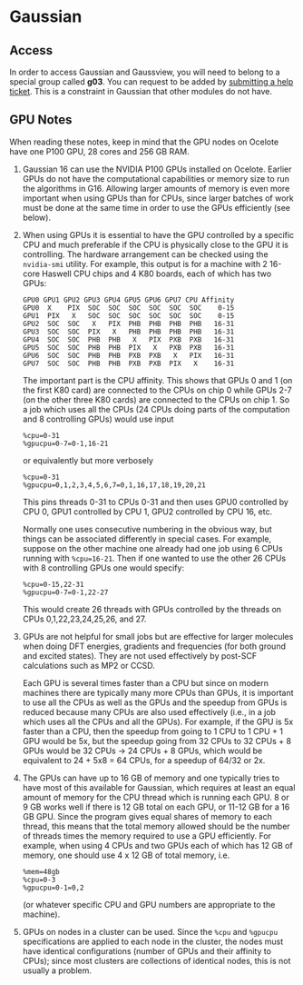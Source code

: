 # Gaussian 

## Access

In order to access Gaussian and Gaussview, you will need to belong to a special group called **g03**.  You can request to be added by [submitting a help ticket](../../../support_and_training/consulting_services/). This is a constraint in Gaussian that other modules do not have.

## GPU Notes

When reading these notes, keep in mind that the GPU nodes on Ocelote have one P100 GPU, 28 cores and 256 GB RAM.

1. Gaussian 16 can use the NVIDIA P100 GPUs installed on Ocelote.  Earlier
GPUs do not have the computational capabilities or memory size to run the algorithms in G16.  Allowing larger amounts of memory is even more important when using GPUs than for CPUs, since larger batches of work
must be done at the same time in order to use the GPUs efficiently (see below).

2. When using GPUs it is essential to have the GPU controlled by a specific CPU and much preferable if the CPU is physically close to the GPU it is controlling. The hardware arrangement can be checked using the `nvidia-smi` utility. For example, this output is for a machine with 2 16-core Haswell CPU chips and 4 K80 boards, each of which has two GPUs:

    ```
    GPU0 GPU1 GPU2 GPU3 GPU4 GPU5 GPU6 GPU7 CPU Affinity 
    GPU0  X    PIX  SOC  SOC  SOC  SOC  SOC  SOC    0-15
    GPU1  PIX   X   SOC  SOC  SOC  SOC  SOC  SOC    0-15
    GPU2  SOC  SOC   X   PIX  PHB  PHB  PHB  PHB   16-31
    GPU3  SOC  SOC  PIX   X   PHB  PHB  PHB  PHB   16-31
    GPU4  SOC  SOC  PHB  PHB   X   PIX  PXB  PXB   16-31
    GPU5  SOC  SOC  PHB  PHB  PIX   X   PXB  PXB   16-31
    GPU6  SOC  SOC  PHB  PHB  PXB  PXB   X   PIX   16-31
    GPU7  SOC  SOC  PHB  PHB  PXB  PXB  PIX   X    16-31
    ```

    The important part is the CPU affinity. This shows that GPUs 0 and 1 (on the first K80 card) are connected to the CPUs on chip 0 while GPUs 2-7 (on the other three K80 cards) are connected to the CPUs on chip 1.  So a job which uses all the CPUs (24 CPUs doing parts of the computation and 8 controlling GPUs) would use input

    ```
    %cpu=0-31
    %gpucpu=0-7=0-1,16-21
    ```

    or equivalently but more verbosely

    ```
    %cpu=0-31
    %gpucpu=0,1,2,3,4,5,6,7=0,1,16,17,18,19,20,21
    ```

    This pins threads 0-31 to CPUs 0-31 and then uses GPU0 controlled by CPU 0, GPU1 controlled by CPU 1, GPU2 controlled by CPU 16, etc.

    Normally one uses consecutive numbering in the obvious way, but things can be associated differently in special cases. For example, suppose on the other machine one already had one job using 6 CPUs running with `%cpu=16-21`.  Then if one wanted to use the other 26 CPUs with 8 controlling GPUs one would specify:

    ```
    %cpu=0-15,22-31
    %gpucpu=0-7=0-1,22-27
    ```

    This would create 26 threads with GPUs controlled by the threads on CPUs 0,1,22,23,24,25,26, and 27.

 3. GPUs are not helpful for small jobs but are effective for larger molecules when doing DFT energies, gradients and frequencies (for both ground and excited states).  They are not used effectively by post-SCF calculations such as MP2 or CCSD.

    Each GPU is several times faster than a CPU but since on modern machines there are typically many more CPUs than GPUs, it is important to use all the CPUs as well as the GPUs and the speedup from GPUs is reduced because many CPUs are also used effectively (i.e., in a job which uses all the CPUs and all the GPUs).  For example, if the GPU is 5x faster than a CPU, then the speedup from going to 1 CPU to 1 CPU + 1 GPU would be 5x, but the speedup going from 32 CPUs to 32 CPUs + 8 GPUs would be 32 CPUs -> 24 CPUs + 8 GPUs, which would be equivalent to 24 + 5x8 = 64 CPUs, for a speedup of 64/32 or 2x.

4.  The GPUs can have up to 16 GB of memory and one typically tries to have most of this available for Gaussian, which requires at least an equal amount of memory for the CPU thread which is running each GPU.  8 or 9 GB works well if there is 12 GB total on each GPU, or 11-12 GB for a 16 GB GPU.  Since the program gives equal shares of memory to each thread, this means that the total memory allowed should be the number of threads times the memory required to use a GPU efficiently.  For example, when using 4 CPUs and two GPUs each of which has 12 GB of memory, one should use 4 x 12 GB of total memory, i.e. 

    ```
    %mem=48gb
    %cpu=0-3
    %gpucpu=0-1=0,2
    ```

    (or whatever specific CPU and GPU numbers are appropriate to the machine).

5. GPUs on nodes in a cluster can be used. Since the ```%cpu``` and ```%gpucpu``` specifications are applied to each node in the cluster, the nodes must have identical configurations (number of GPUs and their affinity to CPUs); since most clusters are collections of identical nodes, this is not usually a problem.